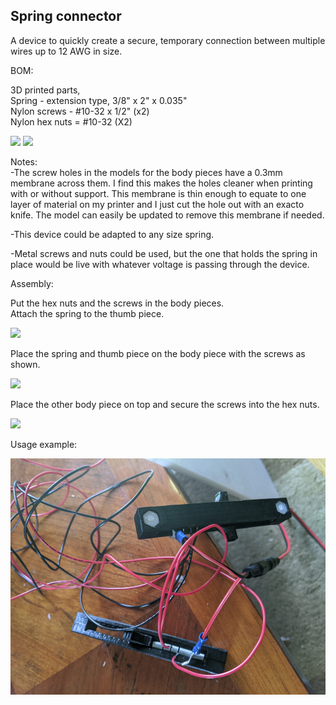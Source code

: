 ## Spring connector

A device to quickly create a secure, temporary connection between multiple wires up to 12 AWG in size.

BOM:

3D printed parts,  
Spring - extension type, 3/8" x 2" x 0.035"  
Nylon screws - #10-32 x 1/2" (x2)  
Nylon hex nuts = #10-32 (X2)  

![](./Photos/IMG_20220319_114509.jpg)
![](./Photos/IMG_20220319_145630.jpg)

Notes:  
-The screw holes in the models for the body pieces have a 0.3mm membrane across them. I find this makes the holes cleaner when printing with or without support. This membrane is thin  enough to equate to one layer of material on my printer and I just cut the hole out with an exacto knife. The model can easily be updated to remove this membrane if needed.

-This device could be adapted to any size spring.  

-Metal screws and nuts could be used, but the one that holds the spring in place would be live with whatever voltage is passing through the device.

Assembly:

Put the hex nuts and the screws in the body pieces.  
Attach the spring to the thumb piece.

![](./Photos/IMG_20220319_145716.jpg)

Place the spring and thumb piece on the body piece with the screws as shown.

![](./Photos/IMG_20220319_145736.jpg)

Place the other body piece on top and secure the screws into the hex nuts.

![](./Photos/IMG_20220319_151250.jpg)

Usage example:

![](./Photos/IMG_20220319_165100.jpg)